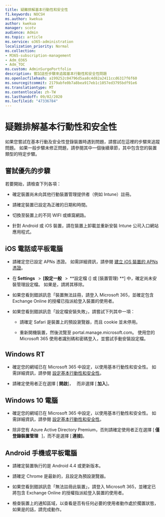 ```yaml
---
title: 疑難排解基本行動性和安全性
f1.keywords: NOCSH
ms.author: kwekua
author: kwekua
manager: scotv
audience: Admin
ms.topic: article
ms.service: o365-administration
localization_priority: Normal
ms.collection:
- M365-subscription-management
- Adm_O365
- Adm_TOC
ms.custom: AdminSurgePortfolio
description: 嘗試這些步驟來追蹤基本行動性和安全性問題
ms.openlocfilehash: a199252c04796d5aa8c4d82a2411ccd6317f6f60
ms.sourcegitcommit: 2179abfe0b7a8bea917eb1c1057ed3795bdf91e6
ms.translationtype: MT
ms.contentlocale: zh-TW
ms.lasthandoff: 09/02/2020
ms.locfileid: "47336784"
---
```

# <a name="troubleshoot-basic-mobility-and-security"></a>疑難排解基本行動性和安全性

如果您嘗試在基本行動及安全性登錄裝置時遇到問題，請嘗試在這裡的步驟來追蹤問題。 如果一般步驟未修正問題，請參閱其中一個後續章節，其中包含您的裝置類型的特定步驟。

## <a name="steps-to-try-first"></a>嘗試優先的步驟

若要開始，請檢查下列各項：

- 確定裝置尚未向其他行動裝置管理提供者（例如 Intune）註冊。
    
- 請確定裝置已設定為正確的日期和時間。
    
- 切換至裝置上的不同 WIFI 或蜂窩網路。
    
- 針對 Android 或 iOS 裝置，請在裝置上卸載並重新安裝 Intune 公司入口網站應用程式。 

## <a name="ios-phone-or-tablet"></a>iOS 電話或平板電腦

- 請確定您已設定 APNs 憑證。 如需詳細資訊，請參閱 [建立 iOS 裝置的 APNs 憑證](create-an-apns-certificate-for-ios-devices.md)。
    
- 在 **Settings**   >  **[設定一般**   >  **設定檔 (] 或 [裝置管理) **] 中，確定尚未安裝管理設定檔。 如果是，請將其移除。
    
- 如果您看到錯誤訊息「裝置無法註冊，請登入 Microsoft 365，並確定包含 Exchange Online 的授權已指派給登入裝置的使用者。
    
- 如果您看到錯誤訊息「設定檔安裝失敗」，請嘗試下列其中一項：
    
    - 請確定 Safari 是裝置上的預設瀏覽器，而且 cookie 並未停用。
    
    - 重新開機裝置，然後流覽至 portal.manage.microsoft.com。 使用您的 Microsoft 365 使用者識別碼和密碼登入，並嘗試手動安裝設定檔。    

## <a name="windows-rt"></a>Windows RT

- 確定您的網域已在 Microsoft 365 中設定，以使用基本行動性和安全性。 如需詳細資訊，請參閱 [設定基本行動性和安全性](set-up-basic-mobility-and-security.md)。
    
- 請確定使用者正在選擇 [ **開啟**]，   而非選擇 [ **加入**]。    

## <a name="windows-10-pc"></a>Windows 10 電腦

- 確定您的網域已在 Microsoft 365 中設定，以使用基本行動性和安全性。 如需詳細資訊，請參閱 [設定基本行動性和安全性](set-up-basic-mobility-and-security.md)。
    
- 除非您有 Azure Active Directory Premium，否則請確定使用者正在選擇 [ **僅登錄裝置管理**   ]，而不是選擇 [ **連接]**。

## <a name="android-phone-or-tablet"></a>Android 手機或平板電腦

- 請確定裝置執行的是 Android 4.4 或更新版本。
    
- 請確定 Chrome 是最新的，且設定為預設瀏覽器。
    
- 如果您看到錯誤訊息「無法註冊此裝置」，請登入 Microsoft 365，並確定已將包含 Exchange Online 的授權指派給登入裝置的使用者。
    
- 檢查裝置上的通知區域，以查看是否有任何必要的使用者動作處於擱置狀態，如果是的話，請完成動作。